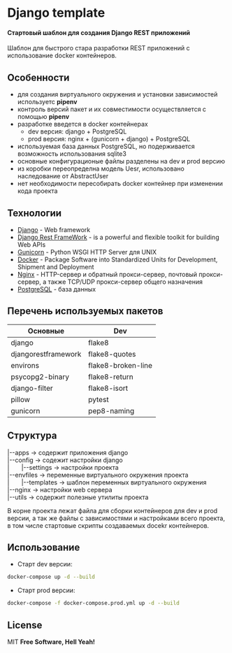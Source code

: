 # Django template 
#### Стартовый шаблон для создания Django REST приложений

Шаблон для быстрого стара разработки REST приложений с использование docker контейнеров.

## Особенности
- для создания виртуального окружения и установки зависимостей используетс **pipenv**
- контроль версий пакет и их совместимости осуществляется с помощью **pipenv**
- разработке введется в docker контейнерах 
    - dev версия:  django + PostgreSQL
    - prod версия: nginx + (gunicorn + django) + PostgreSQL
- используемая база данных PostgreSQL, но подерживается возможность использования sqlite3
- основные конфигурационые файлы разделены на dev и prod версию
- из коробки переопределна модель Uesr, использовано наследование от AbstractUser
- нет необходимости пересобирать docker контейнер при изменении кода проекта

## Технологии
- [Django](https://www.djangoproject.com/) - Web framework
- [Django Rest FrameWork](https://www.django-rest-framework.org/) - is a powerful and flexible toolkit for building Web APIs
- [Gunicorn](https://gunicorn.org/) - Python WSGI HTTP Server для UNIX
- [Docker](https://www.docker.com/) - Package Software into Standardized Units for Development, Shipment and Deployment
- [Nginx](https://nginx.org/ru/) - HTTP-сервер и обратный прокси-сервер, почтовый прокси-сервер, а также TCP/UDP прокси-сервер общего назначения
- [PostgreSQL](https://www.postgresql.org/) - база данных

## Перечень используемых пакетов

| Основные | Dev |
| ------ | ------ |
| django | flake8 |
| djangorestframework | flake8-quotes |
| environs | flake8-broken-line |
| psycopg2-binary | flake8-return |
| django-filter | flake8-isort |
| pillow | pytest |
| gunicorn | pep8-naming |

## Cтруктура
|--apps -> содержит приложения django</br>
|--config -> содежит настройки django</br>
|&nbsp;&nbsp;&nbsp;&nbsp;&nbsp;&nbsp;&nbsp;|--settings -> настройки проекта</br>
|--envfiles -> переменные виртуального окружения проекта</br>
|&nbsp;&nbsp;&nbsp;&nbsp;&nbsp;&nbsp;&nbsp;|--templates -> шаблон переменных виртуального окружения</br>
|--nginx -> настройки web сервера</br>
|--utils -> содержит полезные утилиты проекта</br>

В корне проекта лежат файла для сборки контейнеров для dev и prod версии, а так же файлы с зависимостями и настройками всего проекта, в том числе стартовые скрипты создаваемых docekr контейнеров.

## Использование
- Старт dev версии:
```sh
docker-compose up -d --build
```
- Старт prod версии:
```sh
docker-compose -f docker-compose.prod.yml up -d --build
```

## License

MIT
**Free Software, Hell Yeah!**
